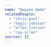 ```yaml
---
name: "Dwyane Wade"
relatedPeople:
  - "chris-paul"
  - "magic-johnson"
  - "allen-iverson"
  - "ray-allen"
sources: []
---
```


